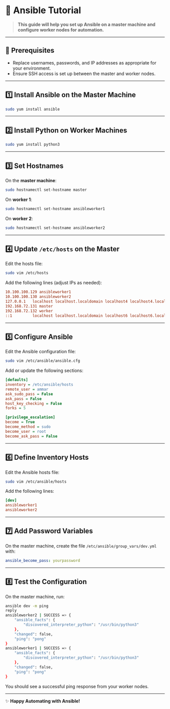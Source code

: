 # 🚀 Ansible Tutorial

> **This guide will help you set up Ansible on a master machine and configure worker nodes for automation.**

---

## 📝 Prerequisites

- Replace usernames, passwords, and IP addresses as appropriate for your environment.
- Ensure SSH access is set up between the master and worker nodes.

---

## 1️⃣ Install Ansible on the Master Machine

```bash
sudo yum install ansible
```

---

## 2️⃣ Install Python on Worker Machines

```bash
sudo yum install python3
```

---

## 3️⃣ Set Hostnames

On the **master machine**:
```bash
sudo hostnamectl set-hostname master
```

On **worker 1**:
```bash
sudo hostnamectl set-hostname ansibleworker1
```

On **worker 2**:
```bash
sudo hostnamectl set-hostname ansibleworker2
```

---

## 4️⃣ Update `/etc/hosts` on the Master

Edit the hosts file:
```bash
sudo vim /etc/hosts
```

Add the following lines (adjust IPs as needed):
```ini
10.100.100.129 ansibleworker1
10.100.100.130 ansibleworker2
127.0.0.1   localhost localhost.localdomain localhost4 localhost4.localdomain4
192.168.72.131 master
192.168.72.132 worker
::1         localhost localhost.localdomain localhost6 localhost6.localdomain6
```

---

## 5️⃣ Configure Ansible

Edit the Ansible configuration file:
```bash
sudo vim /etc/ansible/ansible.cfg
```

Add or update the following sections:
```ini
[defaults]
inventory = /etc/ansible/hosts
remote_user = ammar
ask_sudo_pass = False
ask_pass = False
host_key_checking = False
forks = 5

[privilege_escalation]
become = True
become_method = sudo
become_user = root
become_ask_pass = False
```

---

## 6️⃣ Define Inventory Hosts

Edit the Ansible hosts file:
```bash
sudo vim /etc/ansible/hosts
```

Add the following lines:
```ini
[dev]
ansibleworker1
ansibleworker2
```

---

## 7️⃣ Add Password Variables

On the master machine, create the file `/etc/ansible/group_vars/dev.yml` with:
```yaml
ansible_become_pass: yourpassword
```

---

## 8️⃣ Test the Configuration

On the master machine, run:
```bash
ansible dev -m ping
reply
ansibleworker2 | SUCCESS => {
    "ansible_facts": {
        "discovered_interpreter_python": "/usr/bin/python3"
    },
    "changed": false,
    "ping": "pong"
}
ansibleworker1 | SUCCESS => {
    "ansible_facts": {
        "discovered_interpreter_python": "/usr/bin/python3"
    },
    "changed": false,
    "ping": "pong"
}

```


You should see a successful ping response from your worker nodes.

---

✨ **Happy Automating with Ansible!**

